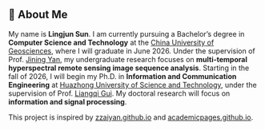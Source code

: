 ## 👋 About Me

My name is **Lingjun Sun**. I am currently pursuing a Bachelor’s degree in **Computer Science and Technology** at the [China University of Geosciences](https://www.cug.edu.cn/), where I will graduate in June 2026. Under the supervision of Prof. [Jining Yan](https://scholar.google.com/citations?user=iYTHxQcAAAAJ&hl=en&oi=ao), my undergraduate research focuses on **multi-temporal hyperspectral remote sensing image sequence analysis**. Starting in the fall of 2026, I will begin my Ph.D. in **Information and Communication Engineering** at [Huazhong University of Science and Technology](https://www.hust.edu.cn/), under the supervision of Prof. [Liangqi Gui](http://faculty.hust.edu.cn/guiliangqi/zh_CN/index/1527449/list/index.htm). My doctoral research will focus on **information and signal processing**.

This project is inspired by [zzaiyan.github.io](https://github.com/zzaiyan/zzaiyan.github.io) and [academicpages.github.io](https://github.com/academicpages/academicpages.github.io).
